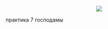 <p align="center">
 <img src=" https://meme-arsenal.com/create/meme/8476324" />
</p>

практика 7 господамы
